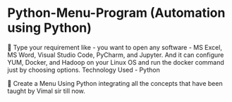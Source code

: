 # Python-Menu-Program (Automation using Python)

🔰 Type your requirement like - you want to open any software - MS Excel, MS Word, Visual Studio Code, PyCharm,
and Jupyter. And it can configure YUM, Docker, and Hadoop on your Linux OS and run the docker command just
by choosing options.
Technology Used - Python

🔰 Create a Menu Using Python integrating all
the concepts that have been taught by Vimal 
sir till now.
